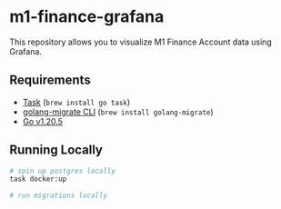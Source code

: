 # m1-finance-grafana

This repository allows you to visualize M1 Finance Account data using Grafana.

## Requirements

- [Task](https://taskfile.dev/usage/) (`brew install go task`)
- [golang-migrate CLI](https://github.com/golang-migrate/migrate) (`brew install golang-migrate`)
- [Go v1.20.5](https://go.dev/doc/install)

## Running Locally

```bash
# spin up postgres locally
task docker:up

# run migrations locally
```
